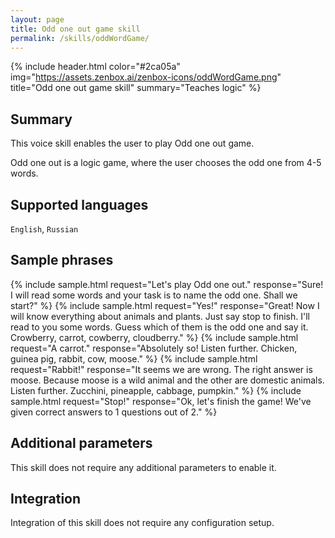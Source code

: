 ```yaml
---
layout: page
title: Odd one out game skill
permalink: /skills/oddWordGame/
---
```


{% include header.html color="#2ca05a" img="https://assets.zenbox.ai/zenbox-icons/oddWordGame.png" title="Odd one out game skill" summary="Teaches logic" %}

## Summary
This voice skill enables the user to play Odd one out game.

Odd one out is a logic game, where the user chooses the odd one from 4-5 words.

## Supported languages
`English`, `Russian`

## Sample phrases
{% include sample.html request="Let's play Odd one out." response="Sure! I will read some words and your task is to name the odd one. Shall we start?" %}
{% include sample.html request="Yes!" response="Great! Now I will know everything about animals and plants. Just say stop to finish. I'll read to you some words. Guess which of them is the odd one and say it. Crowberry, carrot, cowberry, cloudberry." %}
{% include sample.html request="A carrot." response="Absolutely so! Listen further. Chicken, guinea pig, rabbit, cow, moose." %}
{% include sample.html request="Rabbit!" response="It seems we are wrong. The right answer is moose. Because moose is a wild animal and the other are domestic animals. Listen further. Zucchini, pineapple, cabbage, pumpkin." %}
{% include sample.html request="Stop!" response="Ok, let's finish the game! We've given correct answers to 1 questions out of 2." %}

## Additional parameters
This skill does not require any additional parameters to enable it.

## Integration
Integration of this skill does not require any configuration setup.